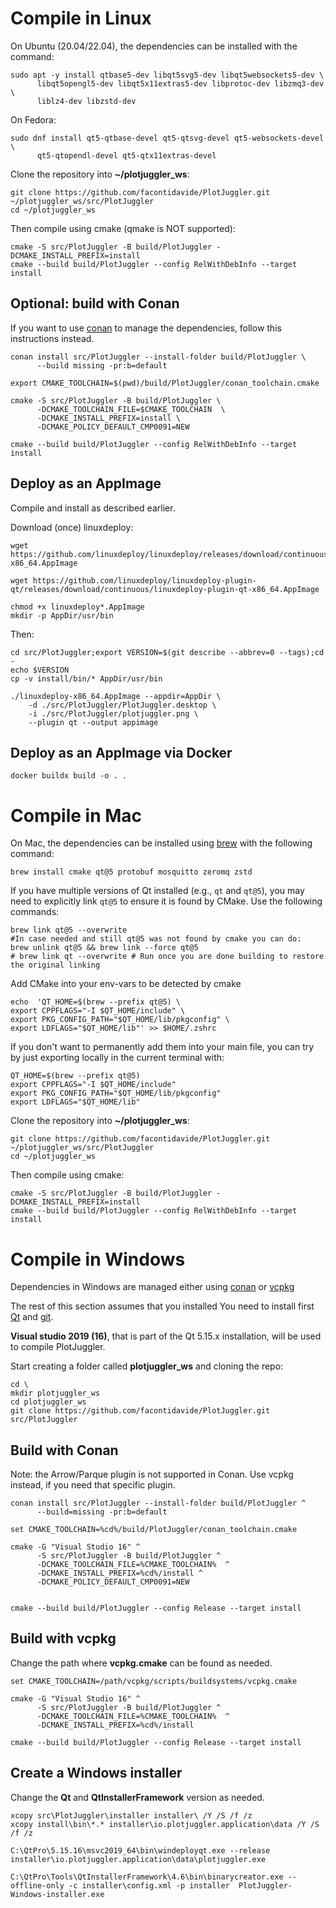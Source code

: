 # Compile in Linux

On Ubuntu (20.04/22.04), the dependencies can be installed with the command:

```shell
sudo apt -y install qtbase5-dev libqt5svg5-dev libqt5websockets5-dev \
      libqt5opengl5-dev libqt5x11extras5-dev libprotoc-dev libzmq3-dev \
      liblz4-dev libzstd-dev
```

On Fedora:

```shell
sudo dnf install qt5-qtbase-devel qt5-qtsvg-devel qt5-websockets-devel \
      qt5-qtopendl-devel qt5-qtx11extras-devel
```

Clone the repository into **~/plotjuggler_ws**:

```shell
git clone https://github.com/facontidavide/PlotJuggler.git ~/plotjuggler_ws/src/PlotJuggler
cd ~/plotjuggler_ws
```

Then compile using cmake (qmake is NOT supported):

```shell
cmake -S src/PlotJuggler -B build/PlotJuggler -DCMAKE_INSTALL_PREFIX=install
cmake --build build/PlotJuggler --config RelWithDebInfo --target install
```

## Optional: build with Conan

If you want to use [conan](https://conan.io/) to manage the dependencies,
follow this instructions instead.

```shell
conan install src/PlotJuggler --install-folder build/PlotJuggler \
      --build missing -pr:b=default

export CMAKE_TOOLCHAIN=$(pwd)/build/PlotJuggler/conan_toolchain.cmake

cmake -S src/PlotJuggler -B build/PlotJuggler \
      -DCMAKE_TOOLCHAIN_FILE=$CMAKE_TOOLCHAIN  \
      -DCMAKE_INSTALL_PREFIX=install \
      -DCMAKE_POLICY_DEFAULT_CMP0091=NEW

cmake --build build/PlotJuggler --config RelWithDebInfo --target install
```

## Deploy as an AppImage

Compile and install as described earlier.

Download (once) linuxdeploy:

```shell
wget https://github.com/linuxdeploy/linuxdeploy/releases/download/continuous/linuxdeploy-x86_64.AppImage

wget https://github.com/linuxdeploy/linuxdeploy-plugin-qt/releases/download/continuous/linuxdeploy-plugin-qt-x86_64.AppImage

chmod +x linuxdeploy*.AppImage
mkdir -p AppDir/usr/bin
```

Then:

```shell
cd src/PlotJuggler;export VERSION=$(git describe --abbrev=0 --tags);cd -
echo $VERSION
cp -v install/bin/* AppDir/usr/bin

./linuxdeploy-x86_64.AppImage --appdir=AppDir \
    -d ./src/PlotJuggler/PlotJuggler.desktop \
    -i ./src/PlotJuggler/plotjuggler.png \
    --plugin qt --output appimage
```

## Deploy as an AppImage via Docker

```shell
docker buildx build -o . .
```

# Compile in Mac

On Mac, the dependencies can be installed using [brew](https://brew.sh/) with the following command:

```shell
brew install cmake qt@5 protobuf mosquitto zeromq zstd
```

If you have multiple versions of Qt installed (e.g., `qt` and `qt@5`), you may need to explicitly link `qt@5` to ensure it is found by CMake. Use the following commands:

```shell
brew link qt@5 --overwrite
#In case needed and still qt@5 was not found by cmake you can do:
brew unlink qt@5 && brew link --force qt@5
# brew link qt --overwrite # Run once you are done building to restore the original linking
```

Add CMake into your env-vars to be detected by cmake

```shell
echo  'QT_HOME=$(brew --prefix qt@5) \
export CPPFLAGS="-I $QT_HOME/include" \
export PKG_CONFIG_PATH="$QT_HOME/lib/pkgconfig" \
export LDFLAGS="$QT_HOME/lib"' >> $HOME/.zshrc
```

If you don't want to permanently add them into your main file, you can try by just exporting locally in the current terminal with:

```shell
QT_HOME=$(brew --prefix qt@5)
export CPPFLAGS="-I $QT_HOME/include"
export PKG_CONFIG_PATH="$QT_HOME/lib/pkgconfig"
export LDFLAGS="$QT_HOME/lib"
```

Clone the repository into **~/plotjuggler_ws**:

```shell
git clone https://github.com/facontidavide/PlotJuggler.git ~/plotjuggler_ws/src/PlotJuggler
cd ~/plotjuggler_ws
```

Then compile using cmake:

```shell
cmake -S src/PlotJuggler -B build/PlotJuggler -DCMAKE_INSTALL_PREFIX=install
cmake --build build/PlotJuggler --config RelWithDebInfo --target install
```

# Compile in Windows

Dependencies in Windows are managed either using
[conan](https://conan.io/) or [vcpkg](https://vcpkg.io/en/index.html)

The rest of this section assumes that you installed
You need to install first [Qt](https://www.qt.io/download-open-source) and
[git](https://desktop.github.com/).

**Visual studio 2019 (16)**, that is part of the Qt 5.15.x installation,
 will be used to compile PlotJuggler.

Start creating a folder called **plotjuggler_ws** and cloning the repo:

```batch
cd \
mkdir plotjuggler_ws
cd plotjuggler_ws
git clone https://github.com/facontidavide/PlotJuggler.git src/PlotJuggler
```

## Build with Conan

Note: the Arrow/Parque plugin is not supported in Conan. Use vcpkg instead, if you need
that specific plugin.

```batch
conan install src/PlotJuggler --install-folder build/PlotJuggler ^
      --build=missing -pr:b=default

set CMAKE_TOOLCHAIN=%cd%/build/PlotJuggler/conan_toolchain.cmake

cmake -G "Visual Studio 16" ^
      -S src/PlotJuggler -B build/PlotJuggler ^
      -DCMAKE_TOOLCHAIN_FILE=%CMAKE_TOOLCHAIN%  ^
      -DCMAKE_INSTALL_PREFIX=%cd%/install ^
      -DCMAKE_POLICY_DEFAULT_CMP0091=NEW


cmake --build build/PlotJuggler --config Release --target install
```

## Build with vcpkg

Change the path where **vcpkg.cmake** can be found as needed.

```batch
set CMAKE_TOOLCHAIN=/path/vcpkg/scripts/buildsystems/vcpkg.cmake

cmake -G "Visual Studio 16" ^
      -S src/PlotJuggler -B build/PlotJuggler ^
      -DCMAKE_TOOLCHAIN_FILE=%CMAKE_TOOLCHAIN%  ^
      -DCMAKE_INSTALL_PREFIX=%cd%/install

cmake --build build/PlotJuggler --config Release --target install
```

## Create a Windows installer

Change the **Qt** and **QtInstallerFramework** version as needed.

```batch
xcopy src\PlotJuggler\installer installer\ /Y /S /f /z
xcopy install\bin\*.* installer\io.plotjuggler.application\data /Y /S /f /z

C:\QtPro\5.15.16\msvc2019_64\bin\windeployqt.exe --release installer\io.plotjuggler.application\data\plotjuggler.exe

C:\QtPro\Tools\QtInstallerFramework\4.6\bin\binarycreator.exe --offline-only -c installer\config.xml -p installer  PlotJuggler-Windows-installer.exe
```

